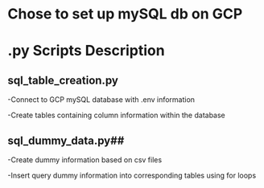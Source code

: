 # Chose to set up mySQL db on GCP

# .py Scripts Description
## sql_table_creation.py
  -Connect to GCP mySQL database with .env information
  
  -Create tables containing column information within the database
  
## sql_dummy_data.py##
  -Create dummy information based on csv files
  
  -Insert query dummy information into corresponding tables using for loops
